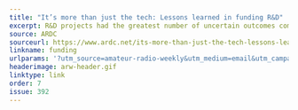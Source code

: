 ```yaml
---
title: "It’s more than just the tech: Lessons learned in funding R&D"
excerpt: R&D projects had the greatest number of uncertain outcomes compared to other categories.
source: ARDC
sourceurl: https://www.ardc.net/its-more-than-just-the-tech-lessons-learned-in-funding-rd/
linkname: funding
urlparams: '?utm_source=amateur-radio-weekly&utm_medium=email&utm_campaign=newsletter'
headerimage: arw-header.gif
linktype: link
order: 7
issue: 392
---
```

